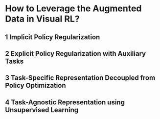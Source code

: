 # How to Leverage the Augmented Data in Visual RL?

## 1 Implicit Policy Regularization


## 2 Explicit Policy Regularization with Auxiliary Tasks


## 3 Task-Specific Representation Decoupled from Policy Optimization





## 4 Task-Agnostic Representation using Unsupervised Learning
